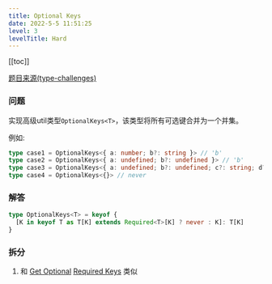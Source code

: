 ```yaml
---
title: Optional Keys 
date: 2022-5-5 11:51:25
level: 3
levelTitle: Hard
---
```


[[toc]]

[题目来源(type-challenges)](https://github.com/type-challenges/type-challenges/blob/main/questions/00090-hard-optional-keys/README.zh-CN.md)

### 问题

实现高级util类型`OptionalKeys<T>`，该类型将所有可选键合并为一个并集。

例如: 

```typescript
type case1 = OptionalKeys<{ a: number; b?: string }> // 'b'
type case2 = OptionalKeys<{ a: undefined; b?: undefined }> // 'b'
type case3 = OptionalKeys<{ a: undefined; b?: undefined; c?: string; d?: null }> // 'b' | 'c' | 'd'
type case4 = OptionalKeys<{}> // never
```

### 解答

```typescript
type OptionalKeys<T> = keyof {
  [K in keyof T as T[K] extends Required<T>[K] ? never : K]: T[K]
}
```

### 拆分
1. 和 [Get Optional](/challenges/type/hard-4) [Required Keys](/challenges/type/hard-5) 类似
